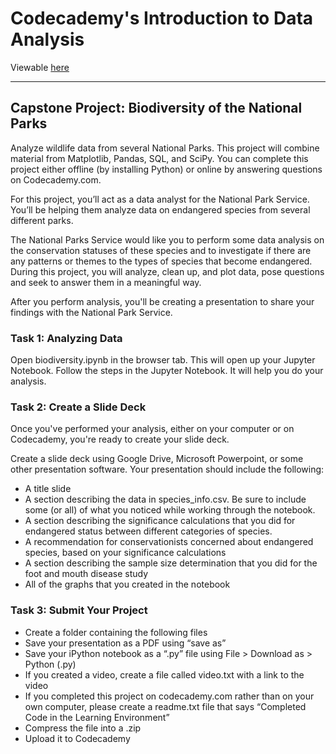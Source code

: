# Codecademy's Introduction to Data Analysis

Viewable [here](https://mybinder.org/v2/gh/strongdan/intro-data-analysis-codecademy/master)

---

## Capstone Project: Biodiversity of the National Parks

Analyze wildlife data from several National Parks. This project will combine material from Matplotlib, Pandas, SQL, and SciPy. You can complete this project either offline (by installing Python) or online by answering questions on Codecademy.com.

For this project, you’ll act as a data analyst for the National Park Service. You’ll be helping them analyze data on endangered species from several different parks.

The National Parks Service would like you to perform some data analysis on the conservation statuses of these species and to investigate if there are any patterns or themes to the types of species that become endangered. During this project, you will analyze, clean up, and plot data, pose questions and seek to answer them in a meaningful way.

After you perform analysis, you'll be creating a presentation to share your findings with the National Park Service.

### Task 1: Analyzing Data

Open biodiversity.ipynb in the browser tab. This will open up your Jupyter Notebook. Follow the steps in the Jupyter Notebook. It will help you do your analysis.

### Task 2: Create a Slide Deck

Once you've performed your analysis, either on your computer or on Codecademy, you're ready to create your slide deck.

Create a slide deck using Google Drive, Microsoft Powerpoint, or some other presentation software. Your presentation should include the following:

* A title slide
* A section describing the data in species_info.csv. Be sure to include some (or all) of what you noticed while working through the notebook.
* A section describing the significance calculations that you did for endangered status between different categories of species.
* A recommendation for conservationists concerned about endangered species, based on your significance calculations
* A section describing the sample size determination that you did for the foot and mouth disease study
* All of the graphs that you created in the notebook

### Task 3: Submit Your Project

* Create a folder containing the following files
* Save your presentation as a PDF using “save as”
* Save your iPython notebook as a “.py” file using File > Download as > Python (.py)
* If you created a video, create a file called video.txt with a link to the video
* If you completed this project on codecademy.com rather than on your own computer, please create a readme.txt file that says “Completed Code in the Learning Environment”
* Compress the file into a .zip
* Upload it to Codecademy
